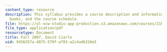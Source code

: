 ```yaml
---
content_type: resource
description: This syllabus provides a course description and information on grading,
  books, and the course schedule.
file: https://ol-ocw-studio-app-production.s3.amazonaws.com/courses/21h-447-nazi-germany-and-the-holocaust-fall-2004/9456357a4875579fa783a2c4adb310e5_MIT21H_447f04_syllf07.pdf
file_type: application/pdf
resourcetype: Document
title: Fall 2007, David Ciarlo
uid: 9456357a-4875-579f-a783-a2c4adb310e5
---
```

